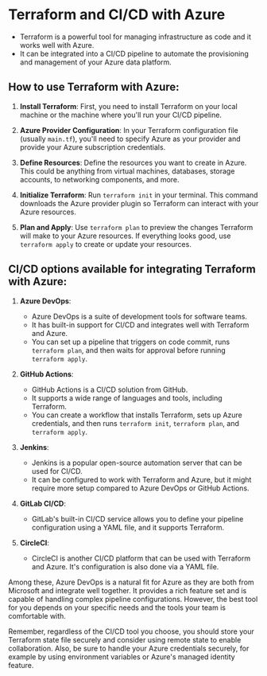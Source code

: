 # Terraform and CI/CD with Azure

* Terraform is a powerful tool for managing infrastructure as code and it works well with Azure.
* It can be integrated into a CI/CD pipeline to automate the provisioning and management of your Azure data platform.

## How to use Terraform with Azure:

1. **Install Terraform**: First, you need to install Terraform on your local machine or the machine where you'll run your CI/CD pipeline.

2. **Azure Provider Configuration**: In your Terraform configuration file (usually `main.tf`), you'll need to specify Azure as your provider and provide your Azure subscription credentials.

3. **Define Resources**: Define the resources you want to create in Azure. This could be anything from virtual machines, databases, storage accounts, to networking components, and more.

4. **Initialize Terraform**: Run `terraform init` in your terminal. This command downloads the Azure provider plugin so Terraform can interact with your Azure resources.

5. **Plan and Apply**: Use `terraform plan` to preview the changes Terraform will make to your Azure resources. If everything looks good, use `terraform apply` to create or update your resources.

## CI/CD options available for integrating Terraform with Azure:

1. **Azure DevOps**:
   * Azure DevOps is a suite of development tools for software teams.
   * It has built-in support for CI/CD and integrates well with Terraform and Azure.
   * You can set up a pipeline that triggers on code commit, runs `terraform plan`, and then waits for approval before running `terraform apply`.

2. **GitHub Actions**:
   * GitHub Actions is a CI/CD solution from GitHub.
   * It supports a wide range of languages and tools, including Terraform.
   * You can create a workflow that installs Terraform, sets up Azure credentials, and then runs `terraform init`, `terraform plan`, and `terraform apply`.

3. **Jenkins**:
   * Jenkins is a popular open-source automation server that can be used for CI/CD.
   * It can be configured to work with Terraform and Azure, but it might require more setup compared to Azure DevOps or GitHub Actions.

4. **GitLab CI/CD**:
   * GitLab's built-in CI/CD service allows you to define your pipeline configuration using a YAML file, and it supports Terraform.

5. **CircleCI**:
   * CircleCI is another CI/CD platform that can be used with Terraform and Azure. It's configuration is also done via a YAML file.

Among these, Azure DevOps is a natural fit for Azure as they are both from Microsoft and integrate well together. It provides a rich feature set and is capable of handling complex pipeline configurations. However, the best tool for you depends on your specific needs and the tools your team is comfortable with.

Remember, regardless of the CI/CD tool you choose, you should store your Terraform state file securely and consider using remote state to enable collaboration. Also, be sure to handle your Azure credentials securely, for example by using environment variables or Azure's managed identity feature.